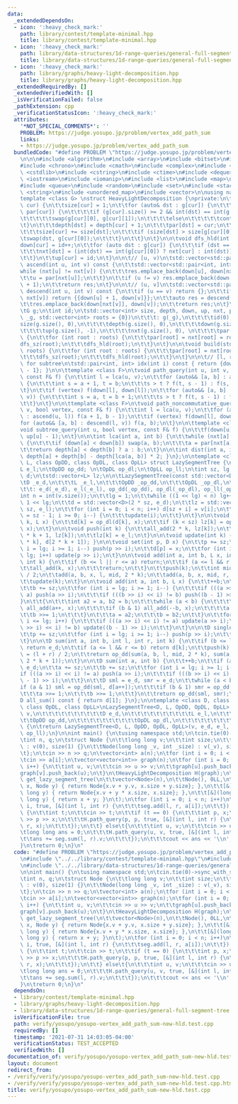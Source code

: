```yaml
---
data:
  _extendedDependsOn:
  - icon: ':heavy_check_mark:'
    path: library/contest/template-minimal.hpp
    title: library/contest/template-minimal.hpp
  - icon: ':heavy_check_mark:'
    path: library/data-structures/1d-range-queries/general-full-segment-tree.hpp
    title: library/data-structures/1d-range-queries/general-full-segment-tree.hpp
  - icon: ':heavy_check_mark:'
    path: library/graphs/heavy-light-decomposition.hpp
    title: library/graphs/heavy-light-decomposition.hpp
  _extendedRequiredBy: []
  _extendedVerifiedWith: []
  _isVerificationFailed: false
  _pathExtension: cpp
  _verificationStatusIcon: ':heavy_check_mark:'
  attributes:
    '*NOT_SPECIAL_COMMENTS*': ''
    PROBLEM: https://judge.yosupo.jp/problem/vertex_add_path_sum
    links:
    - https://judge.yosupo.jp/problem/vertex_add_path_sum
  bundledCode: "#define PROBLEM \"https://judge.yosupo.jp/problem/vertex_add_path_sum\"\
    \n\n\n#include <algorithm>\n#include <array>\n#include <bitset>\n#include <cassert>\n\
    #include <chrono>\n#include <cmath>\n#include <complex>\n#include <cstdio>\n#include\
    \ <cstdlib>\n#include <cstring>\n#include <ctime>\n#include <deque>\n#include\
    \ <iostream>\n#include <iomanip>\n#include <list>\n#include <map>\n#include <numeric>\n\
    #include <queue>\n#include <random>\n#include <set>\n#include <stack>\n#include\
    \ <string>\n#include <unordered_map>\n#include <vector>\n\nusing namespace std;\n\
    template <class G> \nstruct HeavyLightDecomposition {\nprivate:\n\tvoid dfs_sz(int\
    \ cur) {\n\t\tsize[cur] = 1;\n\t\tfor (auto& dst : g[cur]) {\n\t\t\tif (dst ==\
    \ par[cur]) {\n\t\t\t\tif (g[cur].size() >= 2 && int(dst) == int(g[cur][0]))\n\
    \t\t\t\t\tswap(g[cur][0], g[cur][1]);\n\t\t\t\telse\n\t\t\t\t\tcontinue;\n\t\t\
    \t}\n\t\t\tdepth[dst] = depth[cur] + 1;\n\t\t\tpar[dst] = cur;\n\t\t\tdfs_sz(dst);\n\
    \t\t\tsize[cur] += size[dst];\n\t\t\tif (size[dst] > size[g[cur][0]]) {\n\t\t\t\
    \tswap(dst, g[cur][0]);\n\t\t\t}\n\t\t}\n\t}\n\n\tvoid dfs_hld(int cur) {\n\t\t\
    down[cur] = id++;\n\t\tfor (auto dst : g[cur]) {\n\t\t\tif (dst == par[cur]) continue;\n\
    \t\t\tnxt[dst] = (int(dst) == int(g[cur][0]) ? nxt[cur] : int(dst));\n\t\t\tdfs_hld(dst);\n\
    \t\t}\n\t\tup[cur] = id;\n\t}\n\n\t// [u, v)\n\tstd::vector<std::pair<int, int>>\
    \ ascend(int u, int v) const {\n\t\tstd::vector<std::pair<int, int>> res;\n\t\t\
    while (nxt[u] != nxt[v]) {\n\t\t\tres.emplace_back(down[u], down[nxt[u]]);\n\t\
    \t\tu = par[nxt[u]];\n\t\t}\n\t\tif (u != v) res.emplace_back(down[u], down[v]\
    \ + 1);\n\t\treturn res;\n\t}\n\n\t// (u, v]\n\tstd::vector<std::pair<int, int>>\
    \ descend(int u, int v) const {\n\t\tif (u == v) return {};\n\t\tif (nxt[u] ==\
    \ nxt[v]) return {{down[u] + 1, down[v]}};\n\t\tauto res = descend(u, par[nxt[v]]);\n\
    \t\tres.emplace_back(down[nxt[v]], down[v]);\n\t\treturn res;\n\t}\n\npublic:\n\
    \tG g;\n\tint id;\n\tstd::vector<int> size, depth, down, up, nxt, par;\n\n\tHeavyLightDecomposition(G&\
    \ _g, std::vector<int> roots = {0})\n\t\t\t: g(_g),\n\t\t\t\tid(0),\n\t\t\t\t\
    size(g.size(), 0),\n\t\t\t\tdepth(g.size(), 0),\n\t\t\t\tdown(g.size(), -1),\n\
    \t\t\t\tup(g.size(), -1),\n\t\t\t\tnxt(g.size(), 0), \n\t\t\t\tpar(g.size(), 0)\
    \ {\n\t\tfor (int root : roots) {\n\t\t\tpar[root] = nxt[root] = root;\n\t\t\t\
    dfs_sz(root);\n\t\t\tdfs_hld(root);\n\t\t}\n\t}\n\n\tvoid build(std::vector<int>\
    \ roots) {\n\t\tfor (int root : roots) {\n\t\t\tpar[root] = nxt[root] = root;\n\
    \t\t\tdfs_sz(root);\n\t\t\tdfs_hld(root);\n\t\t}\n\t}\n\n\t// [l, r], inclusive\
    \ for subtree\n\tstd::pair<int, int> idx(int i) const { return {down[i], up[i]\
    \ - 1}; }\n\n\ttemplate <class F>\n\tvoid path_query(int u, int v, bool vertex,\
    \ const F& f) {\n\t\tint l = lca(u, v);\n\t\tfor (auto&& [a, b] : ascend(u, l))\
    \ {\n\t\t\tint s = a + 1, t = b;\n\t\t\ts > t ? f(t, s - 1) : f(s, t - 1);\n\t\
    \t}\n\t\tif (vertex) f(down[l], down[l]);\n\t\tfor (auto&& [a, b] : descend(l,\
    \ v)) {\n\t\t\tint s = a, t = b + 1;\n\t\t\ts > t ? f(t, s - 1) : f(s, t - 1);\n\
    \t\t}\n\t}\n\n\ttemplate <class F>\n\tvoid path_noncommutative_query(int u, int\
    \ v, bool vertex, const F& f) {\n\t\tint l = lca(u, v);\n\t\tfor (auto&& [a, b]\
    \ : ascend(u, l)) f(a + 1, b - 1);\n\t\tif (vertex) f(down[l], down[l]);\n\t\t\
    for (auto&& [a, b] : descend(l, v)) f(a, b);\n\t}\n\n\ttemplate <class F>\n\t\
    void subtree_query(int u, bool vertex, const F& f) {\n\t\tf(down[u] + int(!vertex),\
    \ up[u] - 1);\n\t}\n\n\tint lca(int a, int b) {\n\t\twhile (nxt[a] != nxt[b])\
    \ {\n\t\t\tif (down[a] < down[b]) swap(a, b);\n\t\t\ta = par[nxt[a]];\n\t\t}\n\
    \t\treturn depth[a] < depth[b] ? a : b;\n\t}\n\n\tint dist(int a, int b) { return\
    \ depth[a] + depth[b] - depth[lca(a, b)] * 2; }\n};\n\ntemplate <class D, class\
    \ L, class OpDD, class OpDL, class OpLL> struct LazySegmentTree {\n\tD e_d;\n\t\
    L e_l;\n\tOpDD op_dd; \n\tOpDL op_dl;\n\tOpLL op_ll;\n\tint sz, lg;  \n\tstd::vector<D>\
    \ d;\n\tstd::vector<L> lz;\n\n\tLazySegmentTree(const std::vector<D>& v,\n\t\t\
    \tD _e_d,\n\t\t\tL _e_l,\n\t\t\tOpDD _op_dd,\n\t\t\tOpDL _op_dl,\n\t\t\tOpLL _op_ll)\n\
    \t\t: e_d(_e_d), e_l(_e_l), op_dd(_op_dd), op_dl(_op_dl), op_ll(_op_ll) {\n\t\t\
    int n = int(v.size());\n\t\tlg = 1;\n\t\twhile ((1 << lg) < n) lg++;\n\t\tsz =\
    \ 1 << lg;\n\t\td = std::vector<D>(2 * sz, e_d);\n\t\tlz = std::vector<L>(2 *\
    \ sz, e_l);\n\t\tfor (int i = 0; i < n; i++) d[sz + i] = v[i];\n\t\tfor (int i\
    \ = sz - 1; i >= 0; i--) {\n\t\t\tupdate(i);\n\t\t}\n\t}\n\n\tvoid all_add(int\
    \ k, L x) {\n\t\td[k] = op_dl(d[k], x);\n\t\tif (k < sz) lz[k] = op_ll(lz[k],\
    \ x);\n\t}\n\n\tvoid push(int k) {\n\t\tall_add(2 * k, lz[k]);\n\t\tall_add(2\
    \ * k + 1, lz[k]);\n\t\tlz[k] = e_l;\n\t}\n\n\tvoid update(int k) { d[k] = op_dd(d[2\
    \ * k], d[2 * k + 1]); }\n\n\tvoid set(int p, D x) {\n\t\tp += sz;\n\t\tfor (int\
    \ i = lg; i >= 1; i--) push(p >> i);\n\t\td[p] = x;\n\t\tfor (int i = 1; i <=\
    \ lg; i++) update(p >> i);\n\t}\n\n\tvoid add(int a, int b, L x, int l, int r,\
    \ int k) {\n\t\tif (b <= l || r <= a) return;\n\t\tif (a <= l && r <= b) {\n\t\
    \t\tall_add(k, x);\n\t\t\treturn;\n\t\t}\n\t\tpush(k);\n\t\tint mid = (l + r)\
    \ / 2;\n\t\tadd(a, b, x, l, mid, 2 * k);\n\t\tadd(a, b, x, mid, r, 2 * k + 1);\n\
    \t\tupdate(k);\n\t}\n\n\tvoid add(int a, int b, L x) {\n\t\t++b;\n\t\ta += sz;\n\
    \t\tb += sz;\n\t\tfor (int i = lg; i >= 1; i--) {\n\t\t\tif (((a >> i) << i) !=\
    \ a) push(a >> i);\n\t\t\tif (((b >> i) << i) != b) push((b - 1) >> i);\n\t\t\
    }\n\t\t{\n\t\t\tint a2 = a, b2 = b;\n\t\t\twhile (a < b) {\n\t\t\t\tif (a & 1)\
    \ all_add(a++, x);\n\t\t\t\tif (b & 1) all_add(--b, x);\n\t\t\t\ta >>= 1;\n\t\t\
    \t\tb >>= 1;\n\t\t\t}\n\t\t\ta = a2;\n\t\t\tb = b2;\n\t\t}\n\t\tfor (int i = 1;\
    \ i <= lg; i++) {\n\t\t\tif (((a >> i) << i) != a) update(a >> i);\n\t\t\tif (((b\
    \ >> i) << i) != b) update((b - 1) >> i);\n\t\t}\n\t}\n\n\tD single(int p) {\n\
    \t\tp += sz;\n\t\tfor (int i = lg; i >= 1; i--) push(p >> i);\n\t\treturn d[p];\n\
    \t}\n\n\tD sum(int a, int b, int l, int r, int k) {\n\t\tif (b <= l || r <= a)\
    \ return e_d;\n\t\tif (a <= l && r <= b) return d[k];\n\t\tpush(k);\n\t\tint mid\
    \ = (l + r) / 2;\n\t\treturn op_dd(sum(a, b, l, mid, 2 * k), sum(a, b, mid, r,\
    \ 2 * k + 1));\n\t}\n\n\tD sum(int a, int b) {\n\t\t++b;\n\t\tif (a == b) return\
    \ e_d;\n\t\ta += sz;\n\t\tb += sz;\n\t\tfor (int i = lg; i >= 1; i--) {\n\t\t\t\
    if (((a >> i) << i) != a) push(a >> i);\n\t\t\tif (((b >> i) << i) != b) push((b\
    \ - 1) >> i);\n\t\t}\n\t\tD sml = e_d, smr = e_d;\n\t\twhile (a < b) {\n\t\t\t\
    if (a & 1) sml = op_dd(sml, d[a++]);\n\t\t\tif (b & 1) smr = op_dd(d[--b], smr);\n\
    \t\t\ta >>= 1;\n\t\t\tb >>= 1;\n\t\t}\n\t\treturn op_dd(sml, smr);\n\t}\n\n\t\
    D all_sum() const { return d[1]; }\n};\n\ntemplate <class D, class L, class OpDD,\
    \ class OpDL, class OpLL>\nLazySegmentTree<D, L, OpDD, OpDL, OpLL> get_lazy_segment_tree(std::vector<D>\
    \ v,\n\t\t\t\t\t\t\t\t\t\tD e_d,\n\t\t\t\t\t\t\t\t\t\tL e_l,\n\t\t\t\t\t\t\t\t\
    \t\tOpDD op_dd,\n\t\t\t\t\t\t\t\t\t\tOpDL op_dl,\n\t\t\t\t\t\t\t\t\t\tOpLL op_ll)\
    \ {\n\treturn LazySegmentTree<D, L, OpDD, OpDL, OpLL>(v, e_d, e_l, op_dd, op_dl,\
    \ op_ll);\n}\n\nint main() {\n\tusing namespace std;\n\tcin.tie(0)->sync_with_stdio(false);\n\
    \tint n, q;\n\tstruct Node {\n\t\tlong long v;\n\t\tint size;\n\t\t\n\t\tNode()\
    \ : v(0), size(1) {}\n\t\tNode(long long _v, int _size) : v(_v), size(_size) {}\n\
    \t};\n\tcin >> n >> q;\n\tvector<int> a(n);\n\tfor (int i = 0; i < n; i++)\n\t\
    \tcin >> a[i];\n\tvector<vector<int>> graph(n);\n\tfor (int i = 0; i < n - 1;\
    \ i++) {\n\t\tint u, v;\n\t\tcin >> u >> v;\n\t\tgraph[u].push_back(v);\n\t\t\
    graph[v].push_back(u);\n\t}\n\tHeavyLightDecomposition H(graph);\n\tauto seg =\
    \ get_lazy_segment_tree(\n\t\tvector<Node>(n),\n\t\tNode(), 0LL,\n\t\t[&](Node\
    \ x, Node y) { return Node{x.v + y.v, x.size + y.size}; },\n\t\t[&](Node x, long\
    \ long y) { return Node{x.v + y * x.size, x.size}; },\n\t\t[&](long long x, long\
    \ long y) { return x + y; }\n\t);\n\tfor (int i = 0; i < n; i++)\n\t\tH.path_query(i,\
    \ i, true, [&](int l, int r) {\n\t\t\tseg.add(l, r, a[i]);\n\t\t});\n\twhile (q--)\
    \ {\n\t\tint t;\n\t\tcin >> t;\n\t\tif (t == 0) {\n\t\t\tint p, x;\n\t\t\tcin\
    \ >> p >> x;\n\t\t\tH.path_query(p, p, true, [&](int l, int r) {\n\t\t\t\tseg.add(l,\
    \ r, x);\n\t\t\t});\n\t\t} else\t{\n\t\t\tint u, v;\n\t\t\tcin >> u >> v;\n\t\t\
    \tlong long ans = 0;\n\t\t\tH.path_query(u, v, true, [&](int l, int r) {\n\t\t\
    \t\tans += seg.sum(l, r).v;\n\t\t\t});\n\t\t\tcout << ans << '\\n';\n\t\t}\n\t\
    }\n\treturn 0;\n}\n"
  code: "#define PROBLEM \"https://judge.yosupo.jp/problem/vertex_add_path_sum\"\n\
    \n#include \"../../library/contest/template-minimal.hpp\"\n#include \"../../library/graphs/heavy-light-decomposition.hpp\"\
    \n#include \"../../library/data-structures/1d-range-queries/general-full-segment-tree.hpp\"\
    \n\nint main() {\n\tusing namespace std;\n\tcin.tie(0)->sync_with_stdio(false);\n\
    \tint n, q;\n\tstruct Node {\n\t\tlong long v;\n\t\tint size;\n\t\t\n\t\tNode()\
    \ : v(0), size(1) {}\n\t\tNode(long long _v, int _size) : v(_v), size(_size) {}\n\
    \t};\n\tcin >> n >> q;\n\tvector<int> a(n);\n\tfor (int i = 0; i < n; i++)\n\t\
    \tcin >> a[i];\n\tvector<vector<int>> graph(n);\n\tfor (int i = 0; i < n - 1;\
    \ i++) {\n\t\tint u, v;\n\t\tcin >> u >> v;\n\t\tgraph[u].push_back(v);\n\t\t\
    graph[v].push_back(u);\n\t}\n\tHeavyLightDecomposition H(graph);\n\tauto seg =\
    \ get_lazy_segment_tree(\n\t\tvector<Node>(n),\n\t\tNode(), 0LL,\n\t\t[&](Node\
    \ x, Node y) { return Node{x.v + y.v, x.size + y.size}; },\n\t\t[&](Node x, long\
    \ long y) { return Node{x.v + y * x.size, x.size}; },\n\t\t[&](long long x, long\
    \ long y) { return x + y; }\n\t);\n\tfor (int i = 0; i < n; i++)\n\t\tH.path_query(i,\
    \ i, true, [&](int l, int r) {\n\t\t\tseg.add(l, r, a[i]);\n\t\t});\n\twhile (q--)\
    \ {\n\t\tint t;\n\t\tcin >> t;\n\t\tif (t == 0) {\n\t\t\tint p, x;\n\t\t\tcin\
    \ >> p >> x;\n\t\t\tH.path_query(p, p, true, [&](int l, int r) {\n\t\t\t\tseg.add(l,\
    \ r, x);\n\t\t\t});\n\t\t} else\t{\n\t\t\tint u, v;\n\t\t\tcin >> u >> v;\n\t\t\
    \tlong long ans = 0;\n\t\t\tH.path_query(u, v, true, [&](int l, int r) {\n\t\t\
    \t\tans += seg.sum(l, r).v;\n\t\t\t});\n\t\t\tcout << ans << '\\n';\n\t\t}\n\t\
    }\n\treturn 0;\n}\n"
  dependsOn:
  - library/contest/template-minimal.hpp
  - library/graphs/heavy-light-decomposition.hpp
  - library/data-structures/1d-range-queries/general-full-segment-tree.hpp
  isVerificationFile: true
  path: verify/yosupo/yosupo-vertex_add_path_sum-new-hld.test.cpp
  requiredBy: []
  timestamp: '2021-07-31 14:03:05-04:00'
  verificationStatus: TEST_ACCEPTED
  verifiedWith: []
documentation_of: verify/yosupo/yosupo-vertex_add_path_sum-new-hld.test.cpp
layout: document
redirect_from:
- /verify/verify/yosupo/yosupo-vertex_add_path_sum-new-hld.test.cpp
- /verify/verify/yosupo/yosupo-vertex_add_path_sum-new-hld.test.cpp.html
title: verify/yosupo/yosupo-vertex_add_path_sum-new-hld.test.cpp
---
```

